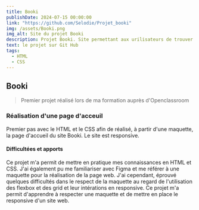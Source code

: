```yaml
---
title: Booki
publishDate: 2024-07-15 00:00:00
link: "https://github.com/Selodie/Projet_booki"
img: /assets/Booki.png
img_alt: Site du projet Booki 
description: Projet Booki. Site permettant aux urilisateurs de trouver des hébergements et des activités dans la ville de leur choix.
text: le projet sur Git Hub
tags:
  - HTML
  - CSS
---
```


## Booki

> Premier projet réalisé lors de ma formation auprès d'Openclassroom

### Réalisation d'une page d'acceuil

Premier pas avec le HTML et le CSS afin de réalisé, à partir d'une maquette, la page d'accueil du site Booki. Le site est responsive.

#### Difficultées et apports

Ce projet m'a permit de mettre en pratique mes connaissances en HTML et CSS. J'ai également pu me familiariser avec Figma et me référer à une maquette pour la réalisation de la page web. 
J'ai cependant, éprouvé quelques difficultés dans le respect de la maquette au regard de l'utilisation des flexbox et des grid et leur intérations en responsive.
Ce projet m'a permit d'apprendre à respecter une maquette et de mettre en place le responsive d'un site web.

